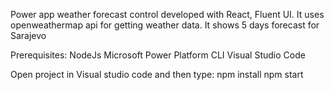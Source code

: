 Power app weather forecast control developed with React, Fluent UI.
It uses openweathermap api for getting weather data. It shows 5 days forecast for Sarajevo

Prerequisites:
NodeJs
Microsoft Power Platform CLI
Visual Studio Code

Open project in Visual studio code and then type:
npm install
npm start


